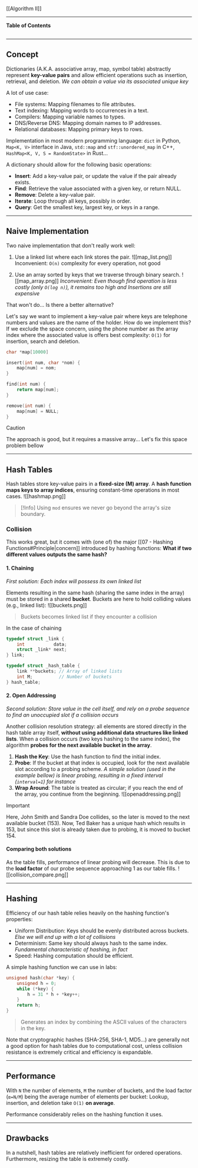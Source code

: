 [[Algorithm II]]
***
**Table of Contents**
```table-of-contents
```

***
## Concept

Dictionaries (A.K.A. associative array, map, symbol table) abstractly represent **key-value pairs** and allow efficient operations such as insertion, retrieval, and deletion.
	*We can obtain a value via its associated unique key*

A lot of use case:
- File systems: Mapping filenames to file attributes.
- Text indexing: Mapping words to occurrences in a text.
- Compilers: Mapping variable names to types.
- DNS/Reverse DNS: Mapping domain names to IP addresses.
- Relational databases: Mapping primary keys to rows.

Implementation in most modern programming language: `dict` in Python, `Map<K, V>` interface in Java, `std::map` and `stf::unordered_map` in C++, `HashMap<K, V, S = RandomState>` in Rust...

A dictionary should allow for the following basic operations:
- **Insert**: Add a key-value pair, or update the value if the pair already exists.
- **Find**: Retrieve the value associated with a given key, or return NULL.
- **Remove**: Delete a key-value pair.
- **Iterate**: Loop through all keys, possibly in order.
- **Query**: Get the smallest key, largest key, or keys in a range.


***
## Naive Implementation

Two naive implementation that don't really work well:
1. Use a linked list where each link stores the pair.
![[map_list.png]]
	Inconvenient: `O(n)` complexity for every operation, not good

2. Use an array sorted by keys that we traverse through binary search.
![[map_array.png]]
	*Inconvenient: Even though find operation is less costly (only `O(log n)`), it remains too high and Insertions are still expensive*

That won't do... Is there a better alternative?

Let's say we want to implement a key-value pair where keys are telephone numbers and values are the name of the holder. How do we implement this?
If we exclude the space concern, using the phone number as the array index where the associated value is offers best complexity: `O(1)` for insertion, search and deletion.
```c
char *map[10000]

insert(int num, char *nom) {
	map[num] = nom;
}

find(int num) {
	return map[num];
}

remove(int num) {
	map[num] = NULL;
}
```
> [!Caution] 
> The approach is good, but it requires a massive array... Let's fix this space problem bellow


***
## Hash Tables

Hash tables store key-value pairs in a **fixed-size (M) array**. A **hash function maps keys to array indices**, ensuring constant-time operations in most cases.
![[hashmap.png]]
> [!Info] 
> Using `mod` ensures we never go beyond the array's size boundary.

### Collision

This works great, but it comes with (one of) the major [[07 - Hashing Functions#Principle|concern]] introduced by hashing functions: **What if two different values outputs the same hash?**

#### 1. Chaining
*First solution: Each index will possess its own linked list*

Elements resulting in the same hash (sharing the same index in the array) must be stored in a shared **bucket**. 
Buckets are here to hold colliding values (e.g., linked list):
![[buckets.png]]
> Buckets becomes linked list if they encounter a collision

In the case of chaining
```c
typedef struct _link {
	int           data;
	struct _link* next;
} link;

typedef struct _hash_table {
    link **buckets; // Array of linked lists
    int M;          // Number of buckets
} hash_table;
```

#### 2. Open Addressing
*Second solution: Store value in the cell itself, and rely on a probe sequence to find an unoccupied slot if a collision occurs*

Another collision resolution strategy: all elements are stored directly in the hash table array itself, **without using additional data structures like linked lists**. 
When a collision occurs (two keys hashing to the same index), the algorithm **probes for the next available bucket in the array**.
1. **Hash the Key**: Use the hash function to find the initial index.
2. **Probe**: If the bucket at that index is occupied, look for the next available slot according to a probing scheme.
	*A simple solution (used in the example bellow) is linear probing, resulting in a fixed interval (`interval=1`) for instance*
3. **Wrap Around**: The table is treated as circular; if you reach the end of the array, you continue from the beginning.
![[openaddressing.png]]
> [!Important] 
> Here, John Smith and Sandra Doe collides, so the later is moved to the next available bucket (153). Now, Ted Baker has a unique hash which results in 153, but since this slot is already taken due to probing, it is moved to bucket 154.

#### Comparing both solutions

As the table fills, performance of linear probing will decrease. This is due to the **load factor** of our probe sequence approaching 1 as our table fills. 
![[collision_compare.png]]


***
## Hashing

Efficiency of our hash table relies heavily on the hashing function's properties:
- Uniform Distribution: Keys should be evenly distributed across buckets.
	*Else we will end up with a lot of collisions*
- Determinism: Same key should always hash to the same index.
	*Fundamental characteristic of hashing, in fact*
- Speed: Hashing computation should be efficient.

A simple hashing function we can use in labs:
```c
unsigned hash(char *key) {
    unsigned h = 0;
    while (*key) {
        h = 31 * h + *key++;
    }
    return h;
}
```
> Generates an index by combining the ASCII values of the characters in the key.

Note that cryptographic hashes (SHA-256, SHA-1, MD5...) are generally not a good option for hash tables due to computational cost, unless collision resistance is extremely critical and efficiency is expandable.


***
## Performance

With `N` the number of elements, `M` the number of buckets, and the load factor (`α=N/M`) being the average number of elements per bucket: Lookup, insertion, and deletion take `O(1)` **on average**.

Performance considerably relies on the hashing function it uses.


***
## Drawbacks

In a nutshell, hash tables are relatively inefficient for ordered operations. Furthermore, resizing the table is extremely costly.